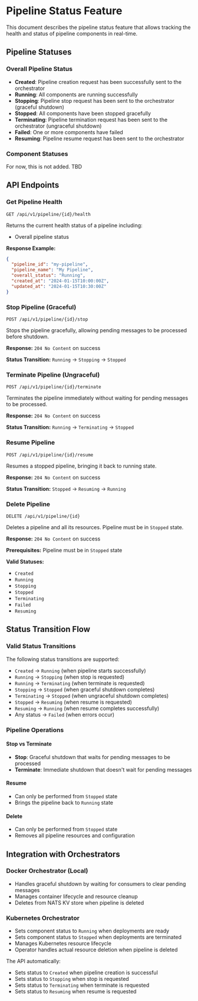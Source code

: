 # Pipeline Status Feature

This document describes the pipeline status feature that allows tracking the health and status of pipeline components in real-time.

## Pipeline Statuses

### Overall Pipeline Status
- **Created**: Pipeline creation request has been successfully sent to the orchestrator
- **Running**: All components are running successfully
- **Stopping**: Pipeline stop request has been sent to the orchestrator (graceful shutdown)
- **Stopped**: All components have been stopped gracefully
- **Terminating**: Pipeline termination request has been sent to the orchestrator (ungraceful shutdown)
- **Failed**: One or more components have failed
- **Resuming**: Pipeline resume request has been sent to the orchestrator

### Component Statuses
For now, this is not added. TBD

## API Endpoints

### Get Pipeline Health
```
GET /api/v1/pipeline/{id}/health
```

Returns the current health status of a pipeline including:
- Overall pipeline status

**Response Example:**
```json
{
  "pipeline_id": "my-pipeline",
  "pipeline_name": "My Pipeline",
  "overall_status": "Running",
  "created_at": "2024-01-15T10:00:00Z",
  "updated_at": "2024-01-15T10:30:00Z"
}
```

### Stop Pipeline (Graceful)
```
POST /api/v1/pipeline/{id}/stop
```

Stops the pipeline gracefully, allowing pending messages to be processed before shutdown.

**Response:** `204 No Content` on success

**Status Transition:** `Running` → `Stopping` → `Stopped`

### Terminate Pipeline (Ungraceful)
```
POST /api/v1/pipeline/{id}/terminate
```

Terminates the pipeline immediately without waiting for pending messages to be processed.

**Response:** `204 No Content` on success

**Status Transition:** `Running` → `Terminating` → `Stopped`

### Resume Pipeline
```
POST /api/v1/pipeline/{id}/resume
```

Resumes a stopped pipeline, bringing it back to running state.

**Response:** `204 No Content` on success

**Status Transition:** `Stopped` → `Resuming` → `Running`

### Delete Pipeline
```
DELETE /api/v1/pipeline/{id}
```

Deletes a pipeline and all its resources. Pipeline must be in `Stopped` state.

**Response:** `204 No Content` on success

**Prerequisites:** Pipeline must be in `Stopped` state

**Valid Statuses:**
- `Created`
- `Running`
- `Stopping`
- `Stopped`
- `Terminating`
- `Failed`
- `Resuming`

## Status Transition Flow

### Valid Status Transitions

The following status transitions are supported:

- `Created` → `Running` (when pipeline starts successfully)
- `Running` → `Stopping` (when stop is requested)
- `Running` → `Terminating` (when terminate is requested)
- `Stopping` → `Stopped` (when graceful shutdown completes)
- `Terminating` → `Stopped` (when ungraceful shutdown completes)
- `Stopped` → `Resuming` (when resume is requested)
- `Resuming` → `Running` (when resume completes successfully)
- Any status → `Failed` (when errors occur)

### Pipeline Operations

#### Stop vs Terminate
- **Stop**: Graceful shutdown that waits for pending messages to be processed
- **Terminate**: Immediate shutdown that doesn't wait for pending messages

#### Resume
- Can only be performed from `Stopped` state
- Brings the pipeline back to `Running` state

#### Delete
- Can only be performed from `Stopped` state
- Removes all pipeline resources and configuration

## Integration with Orchestrators

### Docker Orchestrator (Local)
- Handles graceful shutdown by waiting for consumers to clear pending messages
- Manages container lifecycle and resource cleanup
- Deletes from NATS KV store when pipeline is deleted

### Kubernetes Orchestrator
- Sets component status to `Running` when deployments are ready
- Sets component status to `Stopped` when deployments are terminated
- Manages Kubernetes resource lifecycle
- Operator handles actual resource deletion when pipeline is deleted

The API automatically:
- Sets status to `Created` when pipeline creation is successful
- Sets status to `Stopping` when stop is requested
- Sets status to `Terminating` when terminate is requested
- Sets status to `Resuming` when resume is requested


